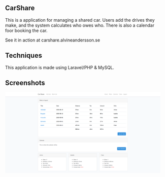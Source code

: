 ## CarShare

This is a application for managing a shared car. Users add the drives they make, and the system calculates who owes who. There is also a calendar foor booking the car.

See it in action at carshare.alvineandersson.se

## Techniques

This application is made using Laravel/PHP & MySQL.

## Screenshots

![picture](public/screenshot.png)
